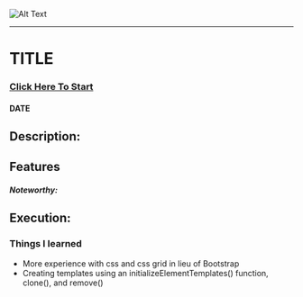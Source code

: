 ![Alt Text](image-link)

---

# TITLE

### [Click Here To Start](link)

#### **DATE** 

## Description:

## Features

##### Noteworthy:

## Execution:

### Things I learned
- More experience with css and css grid in lieu of Bootstrap
- Creating templates using an initializeElementTemplates() function, clone(), and remove()